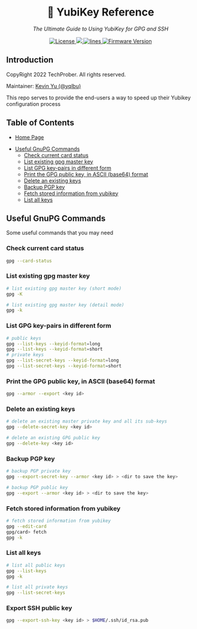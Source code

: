 <h1 align="center">🔐 YubiKey Reference</h1>
<p align="center">
    <em>The Ultimate Guide to Using YubiKey for GPG and SSH</em>
</p>

<p align="center">
    <a href="https://github.com/TechProber/yubikey-reference/blob/master/LICENSE">
      <img src="https://img.shields.io/github/license/TechProber/yubikey-reference?color=critical" alt="License"/>
    </a>
    <a href="https://hits.seeyoufarm.com">
      <img src="https://hits.seeyoufarm.com/api/count/incr/badge.svg?url=https%3A%2F%2Fgithub.com%2FTechProber%2Fyubikey-reference&count_bg=%235322B2&title_bg=%23555555&icon=&icon_color=%23E7E7E7&title=hits&edge_flat=false"/>
    </a>
    <a href="https://img.shields.io/tokei/lines/github/TechProber/yubikey-reference?color=orange">
      <img src="https://img.shields.io/tokei/lines/github/TechProber/yubikey-reference?color=orange" alt="lines">
    </a>
    <a href="https://www.yubico.com/blog/yubikey-firmware-update-yubikey-5-series-with-firmware-5-4/">
        <img src="https://img.shields.io/badge/yubikey--firmware-v5.4.3-brightgreen" alt="Firmware Version">
    </a>
</p>

## Introduction

CopyRight 2022 TechProber. All rights reserved.

Maintainer: [ Kevin Yu (@yqlbu) ](https://github.com/yqlbu)

This repo serves to provide the end-users a way to speed up their Yubikey configuration process

## Table of Contents

- [Home Page](https://github.com/TechProber/yubikey-reference)
<!-- vim-markdown-toc GFM -->

* [Useful GnuPG Commands](#useful-gnupg-commands)
  * [Check current card status](#check-current-card-status)
  * [List existing gpg master key](#list-existing-gpg-master-key)
  * [List GPG key-pairs in different form](#list-gpg-key-pairs-in-different-form)
  * [Print the GPG public key, in ASCII (base64) format](#print-the-gpg-public-key-in-ascii-base64-format)
  * [Delete an existing keys](#delete-an-existing-keys)
  * [Backup PGP key](#backup-pgp-key)
  * [Fetch stored information from yubikey](#fetch-stored-information-from-yubikey)
  * [List all keys](#list-all-keys)

<!-- vim-markdown-toc -->

## Useful GnuPG Commands

Some useful commands that you may need

### Check current card status

```bash
gpg --card-status
```

### List existing gpg master key

```bash
# list existing gpg master key (short mode)
gpg -K

# list existing gpg master key (detail mode)
gpg -k
```

### List GPG key-pairs in different form

```bash
# public keys
gpg --list-keys --keyid-format=long
gpg --list-keys --keyid-format=short
# private keys
gpg --list-secret-keys --keyid-format=long
gpg --list-secret-keys --keyid-format=short
```

### Print the GPG public key, in ASCII (base64) format

```bash
gpg --armor --export <key id>
```

### Delete an existing keys

```bash
# delete an existing master private key and all its sub-keys
gpg --delete-secret-key <key id>

# delete an existing GPG public key
gpg --delete-key <key id>
```

### Backup PGP key

```bash
# backup PGP private key
gpg --export-secret-key --armor <key id> > <dir to save the key>

# backup PGP public key
gpg --export --armor <key id> > <dir to save the key>
```

### Fetch stored information from yubikey

```bash
# fetch stored information from yubikey
gpg --edit-card
gpg/card> fetch
gpg -k
```

### List all keys

```bash
# list all public keys
gpg --list-keys
gpg -k

# list all private keys
gpg --list-secret-keys
```

### Export SSH public key

```bash
gpg --export-ssh-key <key id> > $HOME/.ssh/id_rsa.pub
```
